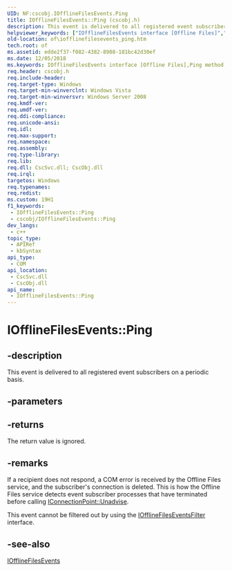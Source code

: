 ```yaml
---
UID: NF:cscobj.IOfflineFilesEvents.Ping
title: IOfflineFilesEvents::Ping (cscobj.h)
description: This event is delivered to all registered event subscribers on a periodic basis.
helpviewer_keywords: ["IOfflineFilesEvents interface [Offline Files]","Ping method","IOfflineFilesEvents.Ping","IOfflineFilesEvents::Ping","Ping","Ping method [Offline Files]","Ping method [Offline Files]","IOfflineFilesEvents interface","cscobj/IOfflineFilesEvents::Ping","of.iofflinefilesevents_ping"]
old-location: of\iofflinefilesevents_ping.htm
tech.root: of
ms.assetid: edde2f37-f082-4382-8908-181bc42d30ef
ms.date: 12/05/2018
ms.keywords: IOfflineFilesEvents interface [Offline Files],Ping method, IOfflineFilesEvents.Ping, IOfflineFilesEvents::Ping, Ping, Ping method [Offline Files], Ping method [Offline Files],IOfflineFilesEvents interface, cscobj/IOfflineFilesEvents::Ping, of.iofflinefilesevents_ping
req.header: cscobj.h
req.include-header: 
req.target-type: Windows
req.target-min-winverclnt: Windows Vista
req.target-min-winversvr: Windows Server 2008
req.kmdf-ver: 
req.umdf-ver: 
req.ddi-compliance: 
req.unicode-ansi: 
req.idl: 
req.max-support: 
req.namespace: 
req.assembly: 
req.type-library: 
req.lib: 
req.dll: CscSvc.dll; CscObj.dll
req.irql: 
targetos: Windows
req.typenames: 
req.redist: 
ms.custom: 19H1
f1_keywords:
 - IOfflineFilesEvents::Ping
 - cscobj/IOfflineFilesEvents::Ping
dev_langs:
 - c++
topic_type:
 - APIRef
 - kbSyntax
api_type:
 - COM
api_location:
 - CscSvc.dll
 - CscObj.dll
api_name:
 - IOfflineFilesEvents::Ping
---
```


# IOfflineFilesEvents::Ping


## -description

This event is delivered to all registered event subscribers on a periodic basis.

## -parameters

## -returns

The return value is ignored.

## -remarks

If a recipient does not respond, a COM error is received by the Offline Files service, and the subscriber's connection is deleted.  This is how the Offline Files service detects event subscriber processes that have terminated before calling <a href="/windows/desktop/api/ocidl/nf-ocidl-iconnectionpoint-unadvise">IConnectionPoint::Unadvise</a>.

This event cannot be filtered out by using the <a href="/previous-versions/windows/desktop/api/cscobj/nn-cscobj-iofflinefileseventsfilter">IOfflineFilesEventsFilter</a> interface.

## -see-also

<a href="/previous-versions/windows/desktop/api/cscobj/nn-cscobj-iofflinefilesevents">IOfflineFilesEvents</a>

